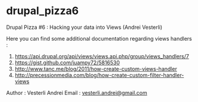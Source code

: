 drupal_pizza6
=============

Drupal Pizza #6 : Hacking your data into Views (Andrei Vesterli)

Here you can find some additional documentation regarding views handlers :
1. https://api.drupal.org/api/views/views.api.php/group/views_handlers/7
2. https://gist.github.com/juampy72/5816530
3. http://www.tanc.me/blog/2011/how-create-custom-views-handler
4. http://precessionmedia.com/blog/how-create-custom-filter-handler-views


Author : Vesterli Andrei
Email  : vesterli.andrei@gmail.com
